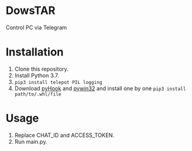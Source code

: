 # DowsTAR
Control PC via Telegram

# Installation
1. Clone this repository.
2. Install Python 3.7.
3. <code>pip3 install telepot PIL logging</code>
4. Download [pyHook](http://www.lfd.uci.edu/~gohlke/pythonlibs/#pywin32) and [pywin32](https://github.com/mhammond/pywin32) and install one by one <code>pip3 install path/to/.whl/file</code>

# Usage
1. Replace CHAT_ID and ACCESS_TOKEN.
2. Run main.py.
